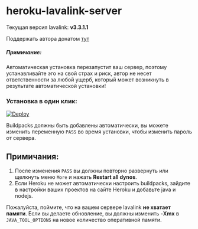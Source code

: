 # heroku-lavalink-server

Текущая версия lavalink: **v3.3.1.1**

Поддержать автора донатом [тут](https://qiwi.com/n/livixx)

##### Примичание:
Автоматическая установка перезапустит ваш сервер, поэтому устанавливайте эго на свой страх и риск, автор не несет ответственности за любой ущерб, который может возникнуть в результате автоматической установки!

### Установка в один клик:
[![Deploy](https://www.herokucdn.com/deploy/button.svg)](https://heroku.com/deploy?template=https://github.com/MrLivixx/heroku-lavalink-server/tree/master)

Buildpacks должны быть добавлены автоматически, вы можете изменить переменную `PASS` во время установки, чтобы изменить пароль от сервера.

## Примичания:
1. После изменения `PASS` вы должны повторно развернуть или щелкнуть меню `More` и нажать **Restart all dynos**.
2. Если Heroku не может автоматически настроить buildpacks, зайдите в настройки ваших проектов на сайте Heroku и добавьте java и nodejs.

Пожалуйста, поймите, что на вашем сервере lavalink **не хватает памяти**. Если вы делаете обновление, вы должны изменить **-Xmx** в `JAVA_TOOL_OPTIONS` на новое количество оперативной памяти.
